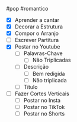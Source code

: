 #pop #romantico 

- [x] Aprender a cantar
- [x] Decorar a Estrutura
- [x] Compor o Arranjo
- [ ] Escrever Partitura
- [x] Postar no Youtube
	- [ ] Palavras-Chave
		- [ ] Não Triplicadas
	- [ ] Descrição
		- [ ] Bem redigida
		- [ ] Não triplicada
	- [ ] Título
- [ ] Fazer Cortes Verticais
	- [ ] Postar no Insta
	- [ ] Postar no TikTok
	- [ ] Postar no Shorts